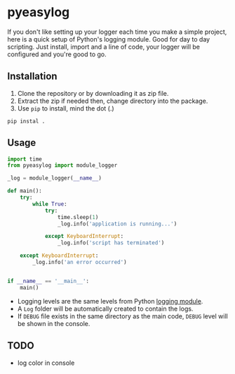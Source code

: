 # pyeasylog


If you don't like setting up your logger each time you make a simple project, here is a quick setup of Python's logging module. Good for day to day scripting. Just install, import and a line of code, your logger will be configured and you're good to go.


## Installation

1. Clone the repository or by downloading it as zip file.
2. Extract the zip if needed then, change directory into the package.
3. Use `pip` to install, mind the dot (.)
```
pip instal .
```

## Usage

```python
import time
from pyeasylog import module_logger

_log = module_logger(__name__)

def main():
    try:
        while True:
            try:
                time.sleep(1)
                _log.info('application is running...')

            except KeyboardInterrupt:
                _log.info('script has terminated')

    except KeyboardInterrupt:
        _log.info('an error occurred')


if __name__ == '__main__':
    main()

```

* Logging levels are the same levels from Python [logging module](https://docs.python.org/2/library/logging.html#logging-levels).
* A `Log` folder will be automatically created to contain the logs.
* If `DEBUG` file exists in the same directory as the main code, `DEBUG` level will be shown in the console.


## TODO

* log color in console
